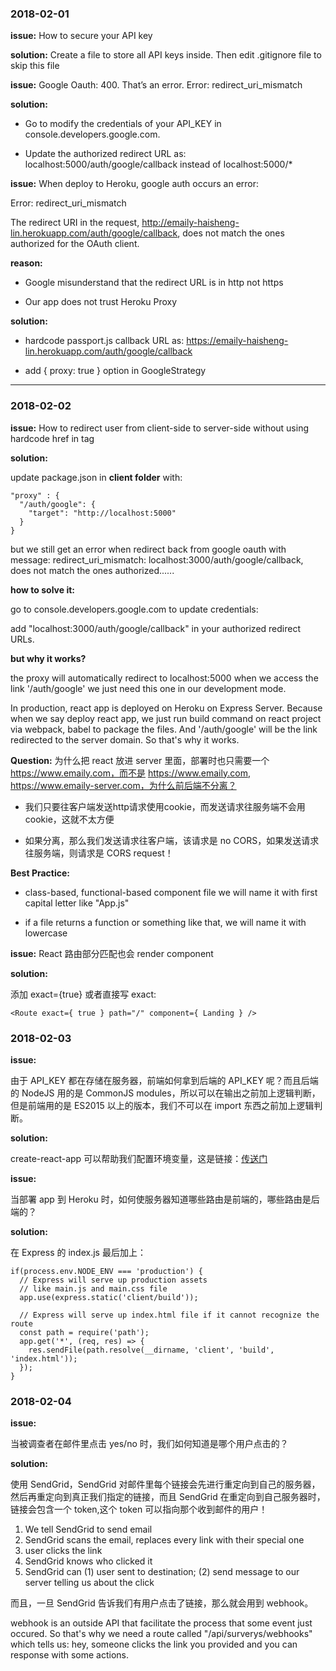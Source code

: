 ### 2018-02-01

**issue:** How to secure your API key

**solution:** Create a file to store all API keys inside. Then edit .gitignore file to skip this file

**issue:** Google Oauth: 400. That’s an error. Error: redirect_uri_mismatch

**solution:** 

- Go to modify the credentials of your API_KEY in console.developers.google.com.

- Update the authorized redirect URL as: localhost:5000/auth/google/callback instead of localhost:5000/*

**issue:** When deploy to Heroku, google auth occurs an error: 

Error: redirect_uri_mismatch

The redirect URI in the request, http://emaily-haisheng-lin.herokuapp.com/auth/google/callback, does not match the ones authorized for the OAuth client. 

**reason:**

- Google misunderstand that the redirect URL is in http not https

- Our app does not trust Heroku Proxy

**solution:**

- hardcode passport.js callback URL as: https://emaily-haisheng-lin.herokuapp.com/auth/google/callback

- add { proxy: true } option in GoogleStrategy

---

### 2018-02-02

**issue:** How to redirect user from client-side to server-side without using hardcode href in <a> tag

**solution:** 

update package.json in **client folder** with:

```
"proxy" : {
  "/auth/google": {
    "target": "http://localhost:5000"
  }
}
```

but we still get an error when redirect back from google oauth with message: redirect_uri_mismatch:
localhost:3000/auth/google/callback, does not match the ones authorized......

**how to solve it:**

go to console.developers.google.com to update credentials:

add "localhost:3000/auth/google/callback" in your authorized redirect URLs.

**but why it works?**

the proxy will automatically redirect to localhost:5000 when we access the link '/auth/google'
we just need this one in our development mode.

In production, react app is deployed on Heroku on Express Server. Because when we say deploy react app, we just run build command on react project via webpack, babel to package the files. And '/auth/google' will be the link redirected to the server domain. So that's why it works.

**Question:** 为什么把 react 放进 server 里面，部署时也只需要一个 https://www.emaily.com，而不是 https://www.emaily.com, https://www.emaily-server.com，为什么前后端不分离？

- 我们只要往客户端发送http请求使用cookie，而发送请求往服务端不会用cookie，这就不太方便

- 如果分离，那么我们发送请求往客户端，该请求是 no CORS，如果发送请求往服务端，则请求是 CORS request！

**Best Practice:** 

- class-based, functional-based component file we will name it with first capital letter like "App.js"

- if a file returns a function or something like that, we will name it with lowercase

**issue:** React 路由部分匹配也会 render component

**solution:** 

添加 exact={true} 或者直接写 exact:
```
<Route exact={ true } path="/" component={ Landing } />
```

### 2018-02-03

**issue:**

由于 API_KEY 都在存储在服务器，前端如何拿到后端的 API_KEY 呢？而且后端的 NodeJS 用的是 CommonJS modules，所以可以在输出之前加上逻辑判断，但是前端用的是 ES2015 以上的版本，我们不可以在 import 东西之前加上逻辑判断。

**solution:** 

create-react-app 可以帮助我们配置环境变量，这是链接：[传送门](https://github.com/haisheng-lin/Emaily-Server/tree/master/client#adding-custom-environment-variables)

**issue:**

当部署 app 到 Heroku 时，如何使服务器知道哪些路由是前端的，哪些路由是后端的？

**solution:** 

在 Express 的 index.js 最后加上：
```
if(process.env.NODE_ENV === 'production') {
  // Express will serve up production assets
  // like main.js and main.css file
  app.use(express.static('client/build'));

  // Express will serve up index.html file if it cannot recognize the route
  const path = require('path');
  app.get('*', (req, res) => {
    res.sendFile(path.resolve(__dirname, 'client', 'build', 'index.html'));
  });
}
```

### 2018-02-04

**issue:**

当被调查者在邮件里点击 yes/no 时，我们如何知道是哪个用户点击的？

**solution:** 

使用 SendGrid，SendGrid 对邮件里每个链接会先进行重定向到自己的服务器，然后再重定向到真正我们指定的链接，而且 SendGrid 在重定向到自己服务器时，链接会包含一个 token,这个 token 可以指向那个收到邮件的用户！

1. We tell SendGrid to send email
2. SendGrid scans the email, replaces every link with their special one
3. user clicks the link
4. SendGrid knows who clicked it
5. SendGrid can (1) user sent to destination; (2) send message to our server telling us about the click

而且，一旦 SendGrid 告诉我们有用户点击了链接，那么就会用到 webhook。

webhook is an outside API that facilitate the process that some event just occured. So that's why we need a route called "/api/surverys/webhooks" which tells us: hey, someone clicks the link you provided and you can response with some actions.